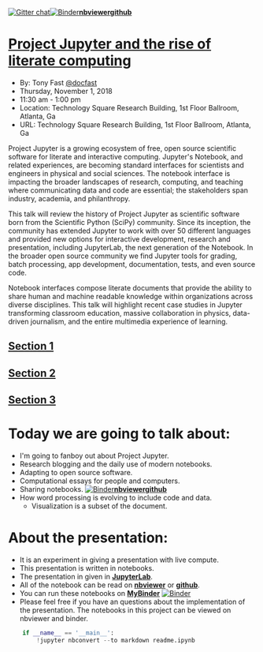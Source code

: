 
[![Gitter chat](https://badges.gitter.im/gitterHQ/gitter.png)](https://gitter.im/gitterHQ/gitter)[![Binder](https://mybinder.org/badge.svg)](https://mybinder.org/v2/gh/tonyfast/gvu/master)[__nbviewer__](http://nbviewer.jupyter.org/github/tonyfast/gvu/blob/master/readme.ipynb)[__github__](https://github.com/tonyfast/gvu)

#  [Project Jupyter and the rise of literate computing](https://www.cc.gatech.edu/hg/item/613206)

* By: Tony Fast [@docfast](https://twitter.com/DocFast)
* Thursday, November 1, 2018
* 11:30 am - 1:00 pm
* Location: Technology Square Research Building, 1st Floor Ballroom, Atlanta, Ga
* URL: Technology Square Research Building, 1st Floor Ballroom, Atlanta, Ga

Project Jupyter is a growing ecosystem of free, open source scientific software for literate and interactive computing.  Jupyter's Notebook, and related experiences, are becoming standard interfaces for scientists and engineers in physical and social sciences.  The notebook interface is impacting the broader landscapes of research, computing, and teaching where communicating data and code are essential; the stakeholders span industry, academia, and philanthropy.  

This talk will review the history of Project Jupyter as scientific software born from the Scientific Python (SciPy) community.  Since its inception, the community has extended Jupyter to work with over 50 different languages and provided new options for interactive development, research and presentation, including JupyterLab, the next generation of the Notebook.  In the broader open source community we find Jupyter tools for grading, batch processing, app development, documentation, tests, and even source code.

Notebook interfaces compose literate documents that provide the ability to share human and machine readable knowledge within organizations across diverse disciplines.  This talk will highlight recent case studies in Jupyter transforming classroom education, massive collaboration in physics, data-driven journalism, and the entire multimedia experience of learning.

## [Section 1](src/0.md.ipynb)
## [Section 2](src/2.md.ipynb)
## [Section 3](src/3.md.ipynb)

# Today we are going to talk about:

* I'm going to fanboy out about Project Jupyter.
* Research blogging and the daily use of modern notebooks.
* Adapting to open source software.
* Computational essays for people and computers.
* Sharing notebooks.
    [![Binder](https://mybinder.org/badge.svg)](https://mybinder.org/v2/gh/tonyfast/gvu/master)[__nbviewer__](http://nbviewer.jupyter.org/github/tonyfast/gvu/blob/master/readme.ipynb)[__github__](https://github.com/tonyfast/gvu)
* How word processing is evolving to include code and data.
    * Visualization is a subset of the document.

# About the presentation:

* It is an experiment in giving a presentation with live compute.
* This presentation is written in notebooks.
* The presentation in given in [__JupyterLab__](https://jupyterlab.readthedocs.io).
* All of the notebook can be read on [__nbviewer__](http://nbviewer.jupyter.org/github/tonyfast/gvu/blob/master/readme.ipynb) or [__github__](https://github.com/tonyfast/gvu).
* You can run these notebooks on [__MyBinder__](https://mybinder.org) [![Binder](https://mybinder.org/badge.svg)](https://mybinder.org/v2/gh/tonyfast/gvu/master)
* Please feel free if you have an questions about the implementation of the presentation.  The  notebooks in this project can be viewed on nbviewer and binder.


```python
    if __name__ == '__main__':
        !jupyter nbconvert --to markdown readme.ipynb
```
